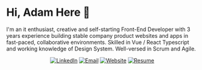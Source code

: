 # Hi, Adam Here 👋

I'm an it enthusiast, creative and self-starting Front-End Developer with 3 years experience building stable company product websites and apps in fast-paced, collaborative environments. Skilled in Vue / React Typescript and working knowledge of Design System. Well-versed in Scrum and Agile.

<div align="center">
<a href="https://www.linkedin.com/iiibnuadam"><img alt="LinkedIn" src="https://img.shields.io/badge/Ibnu Adam-%230077B5.svg?style=flat&logo=linkedin&logoColor=white"/></a>
<a href="mailto:iiibnuadam@gmail.com"><img alt="Email" src="https://img.shields.io/badge/iiibnuadam@gmail.com-D14836?style=flat&logo=gmail&logoColor=white"/></a>
<a href="https://ibnuadam.notion.site/ibnuadam/Adam-s-Portfolio-8d68a005c0484bed955268b3e427d154"><img alt="Website" src="https://img.shields.io/website?down_color=lightgrey&down_message=offline&label=ibnuadam.notion.site&up_color=green&up_message=online&url=https://ibnuadam.notion.site/ibnuadam/Adam-s-Portfolio-8d68a005c0484bed955268b3e427d154"/></a>
<a href="./https://s3.us-west-2.amazonaws.com/secure.notion-static.com/9fb0b1e9-06c4-4e3a-980b-ccb4b360f39c/cv-ibnu_adam-januari_22.pdf?X-Amz-Algorithm=AWS4-HMAC-SHA256&X-Amz-Content-Sha256=UNSIGNED-PAYLOAD&X-Amz-Credential=AKIAT73L2G45EIPT3X45%2F20220807%2Fus-west-2%2Fs3%2Faws4_request&X-Amz-Date=20220807T063900Z&X-Amz-Expires=86400&X-Amz-Signature=f5982857be2291627e32395d8fec47b124276db445c17205951b205d4086b9ef&X-Amz-SignedHeaders=host&response-content-disposition=filename%20%3D%22CV%2520-%2520Ibnu%2520Adam.pdf%22&x-id=GetObject"><img alt="Resume" src="https://img.shields.io/badge/Resume_(last_updated)-Jan 2022-green"/></a>
</div><br/>

<!-- ![Adam's GitHub stats](https://github-readme-stats.vercel.app/api?username=iiibnuadam&hide=contribs,prss&count_private=true&how_icons=true&theme=radical)

[![Top Langs](https://github-readme-stats.vercel.app/api/top-langs/?username=iiibnuadam&layout=compact&theme=radical)](https://github.com/anuraghazra/github-readme-stats) -->
